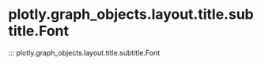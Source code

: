 # plotly.graph_objects.layout.title.subtitle.Font

::: plotly.graph_objects.layout.title.subtitle.Font

